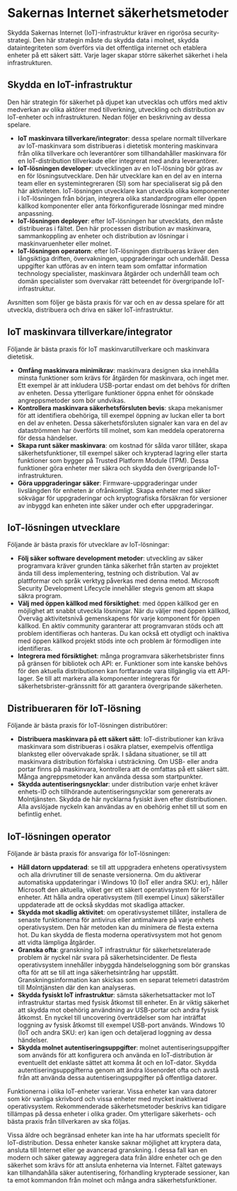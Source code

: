 # <a name="internet-of-things-security-best-practices"></a>Sakernas Internet säkerhetsmetoder

Skydda Sakernas Internet (IoT)-infrastruktur kräver en rigorösa security-strategi. Den här strategin måste du skydda data i molnet, skydda dataintegriteten som överförs via det offentliga internet och etablera enheter på ett säkert sätt. Varje lager skapar större säkerhet säkerhet i hela infrastrukturen.

## <a name="secure-an-iot-infrastructure"></a>Skydda en IoT-infrastruktur

Den här strategin för säkerhet på djupet kan utvecklas och utförs med aktiv medverkan av olika aktörer med tillverkning, utveckling och distribution av IoT-enheter och infrastrukturen. Nedan följer en beskrivning av dessa spelare.

* **IoT maskinvara tillverkare/integrator**: dessa spelare normalt tillverkare av IoT-maskinvara som distribueras i dietetisk montering maskinvara från olika tillverkare och leverantörer som tillhandahåller maskinvara för en IoT-distribution tillverkade eller integrerat med andra leverantörer.
* **IoT-lösningen developer**: utvecklingen av en IoT-lösning bör göras av en för lösningsutvecklare. Den här utvecklare kan en del av en interna team eller en systemintegreraren (SI) som har specialiserat sig på den här aktiviteten. IoT-lösningen utvecklare kan utveckla olika komponenter i IoT-lösningen från början, integrera olika standardprogram eller öppen källkod komponenter eller anta förkonfigurerade lösningar med mindre anpassning.
* **IoT-lösningen deployer**: efter IoT-lösningen har utvecklats, den måste distribueras i fältet. Den här processen distribution av maskinvara, sammankoppling av enheter och distribution av lösningar i maskinvaruenheter eller molnet.
* **IoT-lösningen operatorn**: efter IoT-lösningen distribueras kräver den långsiktiga driften, övervakningen, uppgraderingar och underhåll. Dessa uppgifter kan utföras av en intern team som omfattar information technology specialister, maskinvara åtgärder och underhåll team och domän specialister som övervakar rätt beteendet för övergripande IoT-infrastruktur.

Avsnitten som följer ge bästa praxis för var och en av dessa spelare för att utveckla, distribuera och driva en säker IoT-infrastruktur.

## <a name="iot-hardware-manufacturerintegrator"></a>IoT maskinvara tillverkare/integrator

Följande är bästa praxis för IoT maskinvarutillverkare och maskinvara dietetisk.

* **Omfång maskinvara minimikrav**: maskinvara designen ska innehålla minsta funktioner som krävs för åtgärden för maskinvara, och inget mer. Ett exempel är att inkludera USB-portar endast om det behövs för driften av enheten. Dessa ytterligare funktioner öppna enhet för oönskade angreppsmetoder som bör undvikas.
* **Kontrollera maskinvara säkerhetsförsluten bevis**: skapa mekanismer för att identifiera obehöriga, till exempel öppning av luckan eller ta bort en del av enheten. Dessa säkerhetsförsluten signaler kan vara en del av dataströmmen har överförts till molnet, som kan meddela operatorerna för dessa händelser.
* **Skapa runt säker maskinvara**: om kostnad för sålda varor tillåter, skapa säkerhetsfunktioner, till exempel säker och krypterad lagring eller starta funktioner som bygger på Trusted Platform Module (TPM). Dessa funktioner göra enheter mer säkra och skydda den övergripande IoT-infrastrukturen.
* **Göra uppgraderingar säker**: Firmware-uppgraderingar under livslängden för enheten är ofrånkomligt. Skapa enheter med säker sökvägar för uppgraderingar och kryptografiska försäkran för versioner av inbyggd kan enheten inte säker under och efter uppgraderingar.

## <a name="iot-solution-developer"></a>IoT-lösningen utvecklare

Följande är bästa praxis för utvecklare av IoT-lösningar:

* **Följ säker software development metoder**: utveckling av säker programvara kräver grunden tänka säkerhet från starten av projektet ända till dess implementering, testning och distribution. Val av plattformar och språk verktyg påverkas med denna metod. Microsoft Security Development Lifecycle innehåller stegvis genom att skapa säkra program.
* **Välj med öppen källkod med försiktighet**: med öppen källkod ger en möjlighet att snabbt utveckla lösningar. När du väljer med öppen källkod, Överväg aktivitetsnivå gemenskapens för varje komponent för öppen källkod. En aktiv community garanterar att programvaran stöds och att problem identifieras och hanteras. Du kan också ett otydligt och inaktiva med öppen källkod projekt stöds inte och problem är förmodligen inte identifieras.
* **Integrera med försiktighet**: många programvara säkerhetsbrister finns på gränsen för bibliotek och API: er. Funktioner som inte kanske behövs för den aktuella distributionen kan fortfarande vara tillgänglig via ett API-lager. Se till att markera alla komponenter integreras för säkerhetsbrister-gränssnitt för att garantera övergripande säkerheten.

## <a name="iot-solution-deployer"></a>Distribueraren för IoT-lösning

Följande är bästa praxis för IoT-lösningen distributörer:

* **Distribuera maskinvara på ett säkert sätt**: IoT-distributioner kan kräva maskinvara som distribueras i osäkra platser, exempelvis offentliga blanksteg eller oövervakade språk. I sådana situationer, se till att maskinvara distribution förfalska i utsträckning. Om USB- eller andra portar finns på maskinvara, kontrollera att de omfattas på ett säkert sätt. Många angreppsmetoder kan använda dessa som startpunkter.
* **Skydda autentiseringsnycklar**: under distribution varje enhet kräver enhets-ID och tillhörande autentiseringsnycklar som genererats av Molntjänsten. Skydda de här nycklarna fysiskt även efter distributionen. Alla avslöjade nyckeln kan användas av en obehörig enhet till ut som en befintlig enhet.

## <a name="iot-solution-operator"></a>IoT-lösningen operator

Följande är bästa praxis för ansvariga för IoT-lösningen:

* **Håll datorn uppdaterad**: se till att uppgradera enhetens operativsystem och alla drivrutiner till de senaste versionerna. Om du aktiverar automatiska uppdateringar i Windows 10 (IoT eller andra SKU: er), håller Microsoft den aktuella, vilket ger ett säkert operativsystem för IoT-enheter. Att hålla andra operativsystem (till exempel Linux) säkerställer uppdaterade att de också skyddas mot skadliga attacker.
* **Skydda mot skadlig aktivitet**: om operativsystemet tillåter, installera de senaste funktionerna för antivirus eller antimalware på varje enhets operativsystem. Den här metoden kan du minimera de flesta externa hot. Du kan skydda de flesta moderna operativsystem mot hot genom att vidta lämpliga åtgärder.
* **Granska ofta**: granskning IoT infrastruktur för säkerhetsrelaterade problem är nyckel när svara på säkerhetsincidenter. De flesta operativsystem innehåller inbyggda händelseloggning som bör granskas ofta för att se till att inga säkerhetsintrång har uppstått. Granskningsinformation kan skickas som en separat telemetri dataström till Molntjänsten där den kan analyseras.
* **Skydda fysiskt IoT infrastruktur**: sämsta säkerhetsattacker mot IoT infrastruktur startas med fysisk åtkomst till enheter. En är viktig säkerhet att skydda mot obehörig användning av USB-portar och andra fysisk åtkomst. En nyckel till uncovering överträdelser som har inträffat loggning av fysisk åtkomst till exempel USB-port används. Windows 10 (IoT och andra SKU: er) kan igen och detaljerad loggning av dessa händelser.
* **Skydda molnet autentiseringsuppgifter**: molnet autentiseringsuppgifter som används för att konfigurera och använda en IoT-distribution är eventuellt det enklaste sättet att komma åt och en IoT-dator. Skydda autentiseringsuppgifterna genom att ändra lösenordet ofta och avstå från att använda dessa autentiseringsuppgifter på offentliga datorer.

Funktionerna i olika IoT-enheter varierar. Vissa enheter kan vara datorer som kör vanliga skrivbord och vissa enheter med mycket inaktiverad operativsystem. Rekommenderade säkerhetsmetoder beskrivs kan tidigare tillämpas på dessa enheter i olika grader. Om ytterligare säkerhets- och bästa praxis från tillverkaren av ska följas.

Vissa äldre och begränsad enheter kan inte ha har utformats speciellt för IoT-distribution. Dessa enheter kanske saknar möjlighet att kryptera data, ansluta till Internet eller ge avancerad granskning. I dessa fall kan en modern och säker gateway aggregera data från äldre enheter och ge den säkerhet som krävs för att ansluta enheterna via Internet. Fältet gateways kan tillhandahålla säker autentisering, förhandling krypterade sessioner, kan ta emot kommandon från molnet och många andra säkerhetsfunktioner.